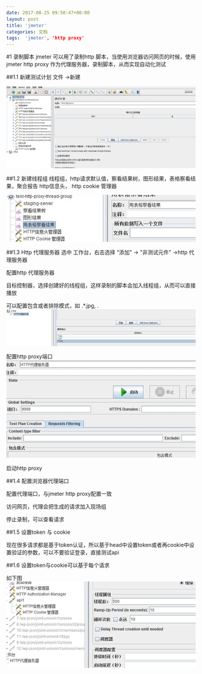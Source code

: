 ```yaml
---
date: 2017-08-25 09:50:47+00:00
layout: post
title: 'jmeter'
categories: 文档
tags:  'jmeter', 'http proxy'
---
```


#1 录制脚本
jmeter 可以用了录制http 脚本，当使用浏览器访问网页的时候，使用jmeter http proxy 作为代理服务器，录制脚本，从而实现自动化测试

##1.1 新建测试计划
文件 ->新建

![新建](../assets/jmeter1.jpg)

##1.2 新建线程组
线程组，http请求默认值，察看结果树，图形结果，表格察看结果，聚合报告
http信息头， http cookie 管理器

![](../assets/jmeter2.jpg)

##1.3 Http 代理服务器
选中 工作台，右击选择 “添加" -> "非测试元件" ->http 代理服务器

配置http 代理服务器

目标控制器，选择创建好的线程组，这样录制的脚本会加入线程组，从而可以直接播放

可以配置包含或者排除模式，如 .*\.jpg, .
![](../assets/jmeter3.jpg)

配置http proxy端口
![](../assets/jmeter4.jpg)

启动http proxy

##1.4 配置浏览器代理端口

配置代理端口，与jmeter http proxy配置一致

访问网页，代理会把生成的请求加入现场组

停止录制，可以查看请求

##1.5 设置token 与 cookie

现在很多请求都是基于token认证，所以基于head中设置token或者再cookie中设置验证的参数，可以不要验证登录，直接测试api

##1.6 设置token与cookie可以基于每个请求

如下图
![](../assets/jmeter6.jpg)


